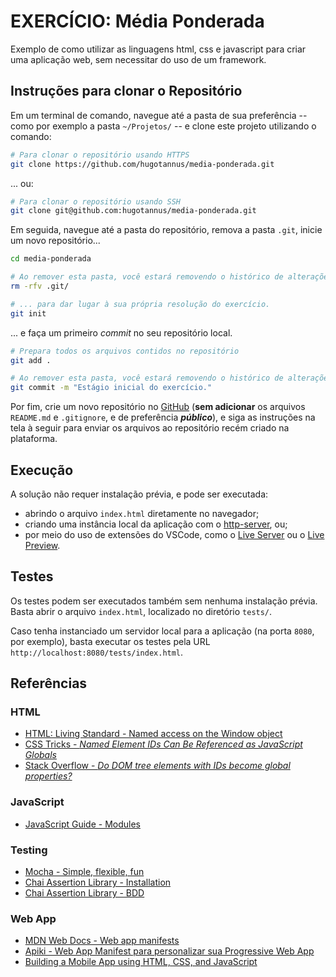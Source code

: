 # EXERCÍCIO: Média Ponderada

Exemplo de como utilizar as linguagens html, css e javascript para criar uma
aplicação web, sem necessitar do uso de um framework.

## Instruções para **clonar** o Repositório

Em um terminal de comando, navegue até a pasta de sua preferência -- como por exemplo a pasta `~/Projetos/` -- e clone este projeto utilizando o comando:

```bash
# Para clonar o repositório usando HTTPS
git clone https://github.com/hugotannus/media-ponderada.git
```

... ou:

```bash
# Para clonar o repositório usando SSH
git clone git@github.com:hugotannus/media-ponderada.git
```

Em seguida, navegue até a pasta do repositório, remova a pasta `.git`, inicie um novo repositório...

```bash
cd media-ponderada

# Ao remover esta pasta, você estará removendo o histórico de alterações do exercício...
rm -rfv .git/

# ... para dar lugar à sua própria resolução do exercício.
git init
```

... e faça um primeiro *commit* no seu repositório local.

```bash
# Prepara todos os arquivos contidos no repositório
git add .

# Ao remover esta pasta, você estará removendo o histórico de alterações do exercício...
git commit -m "Estágio inicial do exercício."
```

Por fim, crie um novo repositório no [GitHub](https://github.com) (**sem adicionar** os arquivos `README.md` e `.gitignore`, e de preferência ***público***), e siga as instruções na tela à seguir para enviar os arquivos ao repositório recém criado na plataforma.

## Execução

A solução não requer instalação prévia, e pode ser executada:

- abrindo o arquivo `index.html` diretamente no navegador;
- criando uma instância local da aplicação com o [http-server](https://www.npmjs.com/package/http-server), ou;
- por meio do uso de extensões do VSCode, como o [Live Server](https://marketplace.visualstudio.com/items?itemName=ritwickdey.LiveServer) ou o [Live Preview](https://marketplace.visualstudio.com/items?itemName=ms-vscode.live-server).

## Testes

Os testes podem ser executados também sem nenhuma instalação prévia. Basta abrir o arquivo `index.html`, localizado no diretório `tests/`.

Caso tenha instanciado um servidor local para a aplicação (na porta `8080`, por exemplo), basta executar os testes pela URL `http://localhost:8080/tests/index.html`.

## Referências

### HTML

- [HTML: Living Standard - Named access on the Window object](https://html.spec.whatwg.org/multipage/nav-history-apis.html#named-access-on-the-window-object)
- [CSS Tricks - *Named Element IDs Can Be Referenced as JavaScript Globals*](https://css-tricks.com/named-element-ids-can-be-referenced-as-javascript-globals/)
- [Stack Overflow - *Do DOM tree elements with IDs become global properties?*](https://stackoverflow.com/questions/3434278/do-dom-tree-elements-with-ids-become-global-properties)

### JavaScript

- [JavaScript Guide - Modules](https://developer.mozilla.org/en-US/docs/Web/JavaScript/Guide/Modules)

### Testing

- [Mocha - Simple, flexible, fun](https://mochajs.org/)
- [Chai Assertion Library - Installation](https://www.chaijs.com/guide/installation/#browser)
- [Chai Assertion Library - BDD](https://www.chaijs.com/api/bdd/#method_eql)

### Web App

- [MDN Web Docs - Web app manifests](https://developer.mozilla.org/en-US/docs/Web/Manifest)
- [Apiki - Web App Manifest para personalizar sua Progressive Web App](https://blog.apiki.com/web-app-manifest/)
- [Building a Mobile App using HTML, CSS, and JavaScript](https://medium.com/stackanatomy/building-a-mobile-app-using-html-css-and-javascript-b3a8fd37723d)
